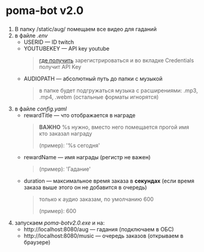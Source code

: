 # poma-bot v2.0
###
1.  В папку /static/aug/ помещаем все видео для гаданий
2.  в файле _.env_
    - USERID — ID twitch
    - YOUTUBEKEY — API key youtube
        > [где получить](https://console.cloud.google.com/apis/credentials) зарегистрироваться и во вкладке Сredentials получит API Key
    - AUDIOPATH — абсолютный путь до папки с музыкой
        > в папке будет подгружаться музыка с расширениями: .mp3, .mp4, .webm (остальные форматы игнорятся)
3. в файле _config.yaml_
    - rewardTitle — что отображается в награде
        > __ВАЖНО__ %s нужно, вместо него помещается прогой имя кто заказал награду
        > 
        > (пример): '%s сегодня'
    - rewardName — имя награды (регистр не важен)
        > (пример): 'Гадание'
    - duration — максимальное время заказа в __секундах__ (если время заказа выше этого он не добавится в очередь)
        > только к аудио заказам, по умолчанию 600
        > 
        > (пример): 600
4. запускаем _poma-botv2.0.exe_ и на:
    - http://localhost:8080/aug — гадания (подключаем в ОБС)
    - http://localhost:8080/music — очередь заказов (открываем в браузере)
